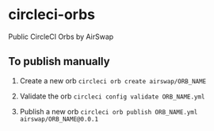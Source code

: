 # circleci-orbs
Public CircleCI Orbs by AirSwap

## To publish manually

1) Create a new orb
`circleci orb create airswap/ORB_NAME`

2) Validate the orb
`circleci config validate ORB_NAME.yml`

3) Publish a new orb
`circleci orb publish ORB_NAME.yml airswap/ORB_NAME@0.0.1`